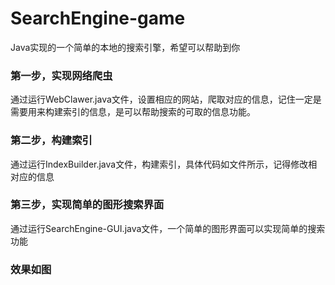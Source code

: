 # SearchEngine-game
Java实现的一个简单的本地的搜索引擎，希望可以帮助到你

### 第一步，实现网络爬虫
通过运行WebClawer.java文件，设置相应的网站，爬取对应的信息，记住一定是需要用来构建索引的信息，是可以帮助搜索的可取的信息功能。

### 第二步，构建索引
通过运行IndexBuilder.java文件，构建索引，具体代码如文件所示，记得修改相对应的信息

### 第三步，实现简单的图形搜索界面
通过运行SearchEngine-GUI.java文件，一个简单的图形界面可以实现简单的搜索功能

### 效果如图

